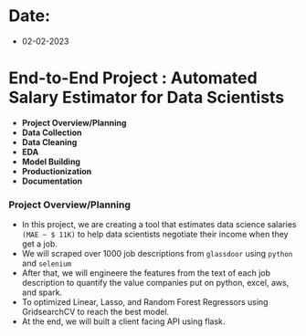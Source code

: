 # Date:
- 02-02-2023


# End-to-End Project : Automated Salary Estimator for Data Scientists
- **Project Overview/Planning**
- **Data Collection**
- **Data Cleaning**
- **EDA**
- **Model Building**
- **Productionization**
- **Documentation**


### Project Overview/Planning

- In this project, we are creating a tool that estimates data science salaries `(MAE ~ $ 11K)` to help data scientists negotiate their income when they get a job.
- We will scraped over 1000 job descriptions from `glassdoor` using `python` and `selenium`
- After that, we will engineere the features from the text of each job description to quantify the value companies put on python, excel, aws, and spark.
- To optimized Linear, Lasso, and Random Forest Regressors using GridsearchCV to reach the best model.
- At the end, we will built a client facing API using flask.

